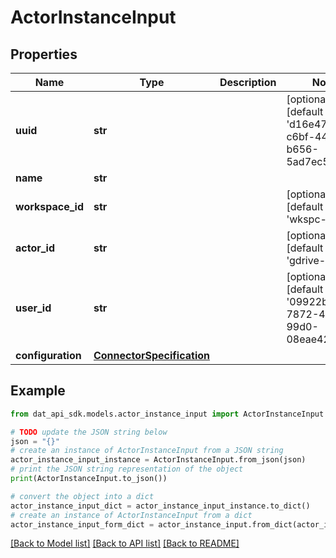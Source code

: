 # ActorInstanceInput


## Properties

Name | Type | Description | Notes
------------ | ------------- | ------------- | -------------
**uuid** | **str** |  | [optional] [default to 'd16e47d1-c6bf-4401-b656-5ad7ec552cc2']
**name** | **str** |  | 
**workspace_id** | **str** |  | [optional] [default to 'wkspc-uuid']
**actor_id** | **str** |  | [optional] [default to 'gdrive-uuid']
**user_id** | **str** |  | [optional] [default to '09922bd9-7872-4664-99d0-08eae42fb554']
**configuration** | [**ConnectorSpecification**](ConnectorSpecification.md) |  | 

## Example

```python
from dat_api_sdk.models.actor_instance_input import ActorInstanceInput

# TODO update the JSON string below
json = "{}"
# create an instance of ActorInstanceInput from a JSON string
actor_instance_input_instance = ActorInstanceInput.from_json(json)
# print the JSON string representation of the object
print(ActorInstanceInput.to_json())

# convert the object into a dict
actor_instance_input_dict = actor_instance_input_instance.to_dict()
# create an instance of ActorInstanceInput from a dict
actor_instance_input_form_dict = actor_instance_input.from_dict(actor_instance_input_dict)
```
[[Back to Model list]](../README.md#documentation-for-models) [[Back to API list]](../README.md#documentation-for-api-endpoints) [[Back to README]](../README.md)


